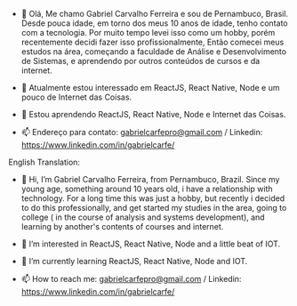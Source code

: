 - 👋 Olá, Me chamo Gabriel Carvalho Ferreira e sou de Pernambuco, Brasil. Desde pouca idade, em torno dos meus 10 anos de idade, tenho contato com a tecnologia. Por muito tempo
levei isso como um hobby, porém recentemente decidi fazer isso profissionalmente, Então comecei meus estudos na área, começando a faculdade de Análise e Desenvolvimento de
Sistemas, e aprendendo por outros conteúdos de cursos e da internet.

- 👀 Atualmente estou interessado em ReactJS, React Native, Node e um pouco de Internet das Coisas.

- 🌱 Estou aprendendo ReactJS, React Native, Node e Internet das Coisas.

- 📫 Endereço para contato: gabrielcarfepro@gmail.com / Linkedin: https://www.linkedin.com/in/gabrielcarfe/

English Translation:

- 👋 Hi, I’m Gabriel Carvalho Ferreira, from Pernambuco, Brazil. Since my young age, something around 10 years old, i have a relationship with technology. For a long time this
was just a hobby, but recently i decided to do this professionally, and get started my studies in the area, going to college ( in the course of analysis and systems development),
and learning by another's contents of courses and internet.

- 👀 I’m interested in ReactJS, React Native, Node and a little beat of IOT.

- 🌱 I’m currently learning ReactJS, React Native, Node and IOT.

- 📫 How to reach me: gabrielcarfepro@gmail.com / Linkedin: https://www.linkedin.com/in/gabrielcarfe/



<!---
gabrielcarfepro/gabrielcarfepro is a ✨ special ✨ repository because its `README.md` (this file) appears on your GitHub profile.
You can click the Preview link to take a look at your changes.
--->
